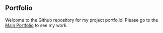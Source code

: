 ## Portfolio

Welcome to the Github repository for my project portfolio! Please go to the [Main Portfolio](myronbanez.github.io) to see my work.
